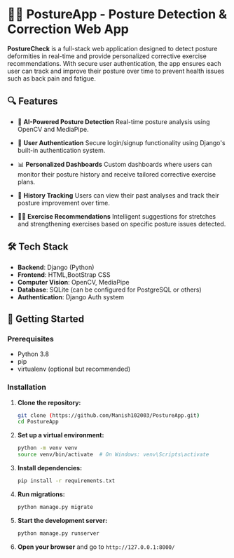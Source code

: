 

# 🧍‍♂️ PostureApp - Posture Detection & Correction Web App

**PostureCheck** is a full-stack web application designed to detect posture deformities in real-time and provide personalized corrective exercise recommendations. With secure user authentication, the app ensures each user can track and improve their posture over time to prevent health issues such as back pain and fatigue.

## 🔍 Features

* 🧠 **AI-Powered Posture Detection**
  Real-time posture analysis using OpenCV and MediaPipe.

* 🔐 **User Authentication**
  Secure login/signup functionality using Django's built-in authentication system.

* 📊 **Personalized Dashboards**
  Custom dashboards where users can monitor their posture history and receive tailored corrective exercise plans.

* 🔄 **History Tracking**
  Users can view their past analyses and track their posture improvement over time.

* 🧘‍♀️ **Exercise Recommendations**
  Intelligent suggestions for stretches and strengthening exercises based on specific posture issues detected.

## 🛠 Tech Stack

* **Backend**: Django (Python)
* **Frontend**: HTML,BootStrap CSS
* **Computer Vision**: OpenCV, MediaPipe
* **Database**: SQLite (can be configured for PostgreSQL or others)
* **Authentication**: Django Auth system

## 🚀 Getting Started

### Prerequisites

* Python 3.8
* pip
* virtualenv (optional but recommended)

### Installation

1. **Clone the repository:**

   ```bash
   git clone (https://github.com/Manish102003/PostureApp.git)
   cd PostureApp
   ```

2. **Set up a virtual environment:**

   ```bash
   python -m venv venv
   source venv/bin/activate  # On Windows: venv\Scripts\activate
   ```

3. **Install dependencies:**

   ```bash
   pip install -r requirements.txt
   ```

4. **Run migrations:**

   ```bash
   python manage.py migrate
   ```

5. **Start the development server:**

   ```bash
   python manage.py runserver
   ```

6. **Open your browser** and go to `http://127.0.0.1:8000/`
